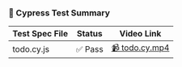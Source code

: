### 🧪 Cypress Test Summary

| Test Spec File | Status   | Video Link |
|----------------|----------|-------------|
| todo.cy.js | ✅ Pass | [📹 todo.cy.mp4](./cypress/videos/todo.cy.mp4) |


